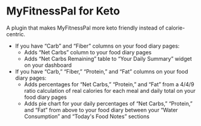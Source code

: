# MyFitnessPal for Keto

A plugin that makes MyFitnessPal more keto friendly instead of calorie-centric.

* If you have “Carb” and “Fiber” columns on your food diary pages:
	* Adds “Net Carbs” column to your food diary pages
	* Adds “Net Carbs Remaining” table to “Your Daily Summary” widget on your dashboard
* If you have “Carb,” “Fiber,” “Protein,” and “Fat” columns on your food diary pages:
	* Adds percentages for “Net Carbs,” “Protein,” and “Fat” from a 4/4/9 ratio calculation of real calories for each meal and daily total on your food diary pages
	* Adds pie chart for your daily percentages of “Net Carbs,” “Protein,” and “Fat” from above to your food diary between your “Water Consumption” and “Today's Food Notes” sections
